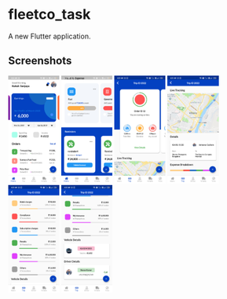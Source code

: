 # fleetco_task

A new Flutter application.

## Screenshots

<img src = "https://github.com/shuchitajain/fleetcoTask/blob/master/lib/ss/flutter_01.png" height = "220">

<img src = "https://github.com/shuchitajain/fleetcoTask/blob/master/lib/ss/flutter_02.png" height = "220" >

<img src = "https://github.com/shuchitajain/fleetcoTask/blob/master/lib/ss/flutter_03.png" height = "220" >

<img src = "https://github.com/shuchitajain/fleetcoTask/blob/master/lib/ss/flutter_04.png" height = "220" >

<img src = "https://github.com/shuchitajain/fleetcoTask/blob/master/lib/ss/flutter_05.png" height = "220" >

<img src = "https://github.com/shuchitajain/fleetcoTask/blob/master/lib/ss/flutter_06.png" height = "220" >
